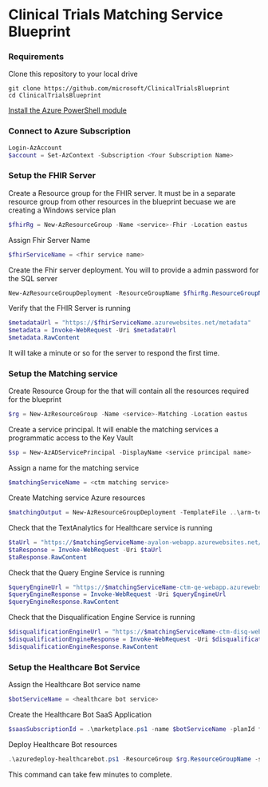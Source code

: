 # Clinical Trials Matching Service Blueprint


### Requirements
Clone this repository to your local drive
```
git clone https://github.com/microsoft/ClinicalTrialsBlueprint
cd ClinicalTrialsBlueprint
```
[Install the Azure PowerShell module](https://docs.microsoft.com/en-us/powershell/azure/install-az-ps?view=azps-3.3.0)


### Connect to Azure Subscription
```PowerShell
Login-AzAccount
$account = Set-AzContext -Subscription <Your Subscription Name>
```

### Setup the FHIR Server
Create a Resource group for the FHIR server. It must be in a separate resource group from other resources in the blueprint becuase we are creating a Windows service plan

```PowerShell
$fhirRg = New-AzResourceGroup -Name <service>-Fhir -Location eastus
```
Assign Fhir Server Name
```PowerShell
$fhirServiceName = <fhir service name>
```

Create the Fhir server deployment. You will to provide a admin password for the SQL server

```PowerShell
New-AzResourceGroupDeployment -ResourceGroupName $fhirRg.ResourceGroupName -TemplateFile ..\arm-templates\azuredeploy-fhir.json -serviceName $fhirServiceName
```

Verify that the FHIR Server is running

```PowerShell
$metadataUrl = "https://$fhirServiceName.azurewebsites.net/metadata" 
$metadata = Invoke-WebRequest -Uri $metadataUrl
$metadata.RawContent
```
It will take a minute or so for the server to respond the first time.

### Setup the Matching service
Create Resource Group for the that will contain all the resources required for the blueprint

```PowerShell
$rg = New-AzResourceGroup -Name <service>-Matching -Location eastus
```

Create a service principal. It will enable the matching services a programmatic access to the Key Vault

```Powershell
$sp = New-AzADServicePrincipal -DisplayName <service principal name>
```

Assign a name for the matching service
```Powershell
$matchingServiceName = <ctm matching service>
```

Create Matching service Azure resources
```Powershell
$matchingOutput = New-AzResourceGroupDeployment -TemplateFile ..\arm-templates\azuredeploy-matching.json -ResourceGroupName $rg.ResourceGroupName -serviceName $matchingServiceName  -servicePrincipalObjectId $sp.Id -servicePrincipleClientId $sp.ApplicationId -servicePrincipalClientSecret $sp.secret
```

Check that the TextAnalytics for Healthcare service is running
```powershell
$taUrl = "https://$matchingServiceName-ayalon-webapp.azurewebsites.net/status"
$taResponse = Invoke-WebRequest -Uri $taUrl
$taResponse.RawContent
```

Check that the Query Engine Service is running
```powershell
$queryEngineUrl = "https://$matchingServiceName-ctm-qe-webapp.azurewebsites.net/"
$queryEngineResponse = Invoke-WebRequest -Uri $queryEngineUrl
$queryEngineResponse.RawContent
```

Check that the Disqualification Engine Service is running
```powershell
$disqualificationEngineUrl = "https://$matchingServiceName-ctm-disq-webapp.azurewebsites.net/"
$disqualificationEngineResponse = Invoke-WebRequest -Uri $disqualificationEngineUrl
$disqualificationEngineResponse.RawContent
```

### Setup the Healthcare Bot Service
Assign the Healthcare Bot service name 
```Powershell
$botServiceName = <healthcare bot service>
```
Create the Healthcare Bot SaaS Application
```powershell
$saasSubscriptionId = .\marketplace.ps1 -name $botServiceName -planId free
```

Deploy Healthcare Bot resources

```powershell
.\azuredeploy-healthcarebot.ps1 -ResourceGroup $rg.ResourceGroupName -saasSubscriptionId $saasSubscriptionId  -serviceName $botServiceName -botLocation US -matchingParameters $matchingOutput.Outputs
```
This command can take few minutes to complete.
